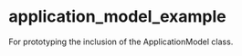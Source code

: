 application_model_example
=========================

For prototyping the inclusion of the ApplicationModel class.
